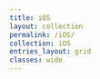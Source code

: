 ```yaml
---
title: iOS
layout: collection
permalink: /iOS/
collection: iOS
entries_layout: grid
classes: wide
---
```

